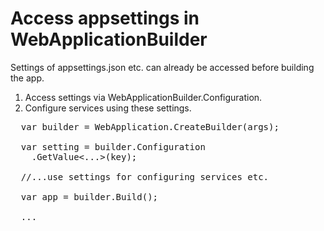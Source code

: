 # Access appsettings in WebApplicationBuilder

Settings of appsettings.json etc. can already be accessed before building the app.

1. Access settings via WebApplicationBuilder.Configuration.
2. Configure services using these settings.

<pre>
  var builder = WebApplication.CreateBuilder(args);
  
  var setting = builder.Configuration
    .GetValue<...>(key);
  
  //...use settings for configuring services etc.
  
  var app = builder.Build();

  ...
</pre>
